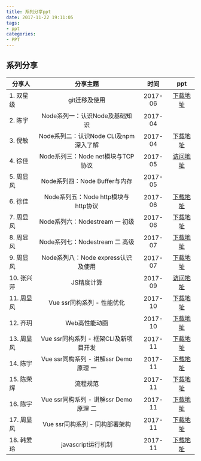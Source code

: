 ```yaml
---
title: 系列分享ppt
date: 2017-11-22 19:11:05
tags:
- ppt
categories:
- PPT
---
```

## 系列分享





| 分享人       |  分享主题         |  时间  | ppt |
| ------------- |:-------------:| :-----:|:-----:|
|  1. 双星级 |  git迁移及使用 |2017-06 |[下载地址](http://git.yqb.pub/feyqb/feyqb.gitlab.com/blob/master/source/PPT/mall-shaungxingji867-2017-06-git%E8%BF%81%E7%A7%BB%E5%92%8C%E4%BD%BF%E7%94%A8.pdf)|
|  2. 陈宇   | Node系列一：认识Node及基础知识  |  2017-04| |
|  3. 倪敏  | Node系列二：认识Node CLI及npm深入了解  | 2017-04 | [下载地址](http://git.yqb.pub/feyqb/feyqb.gitlab.com/blob/master/source/PPT/cashier-qiyue327-20171030-web%E9%AB%98%E6%80%A7%E8%83%BD%E5%8A%A8%E7%94%BB.key)|
|  4. 徐佳   | Node系列三：Node net模块与TCP协议  | 2017-05 | [访问地址](http://xjsxj.cn/ppt/nodejs-net/#/)|
|  5. 周显风   |  Node系列四：Node Buffer与内存 | 2017-05 | |
|  6. 徐佳  | Node系列五：Node http模块与http协议  | 2017-06 | [下载地址](http://xjsxj.cn/ppt/nodejs-http/#/)|
|  7. 周显风   |  Node系列六：Nodestream 一 初级 | 2017-06 | [下载地址](http://git.yqb.pub/feyqb/feyqb.gitlab.com/blob/master/source/PPT/%E5%88%9B%E6%96%B0%E7%BB%84-zhouxianfeng638-201706-nodejs%20stream%201.pptx)|
|  8. 周显风 |  Node系列七：Nodestream 二 高级 | 2017-07 | [下载地址](http://git.yqb.pub/feyqb/feyqb.gitlab.com/blob/master/source/PPT/%E5%88%9B%E6%96%B0%E7%BB%84-zhouxianfeng638-201707-nodejs%20stream%202.pptx)|
|  9. 周显风   | Node系列八：Node express认识及使用  |  2017-07| [下载地址](http://git.yqb.pub/feyqb/feyqb.gitlab.com/blob/master/source/PPT/%E5%88%9B%E6%96%B0%E7%BB%84-zhouxianfeng638-201707-Node%20express.pptx)|
|  10. 张兴萍  | JS精度计算  | 2017-09 | [访问地址](https://slides.com/xingpingzhang/deck/live#/)|
|  11. 周显风  | Vue ssr同构系列 - 性能优化  | 2017-10 | [下载地址](http://git.yqb.pub/feyqb/feyqb.gitlab.com/blob/master/source/PPT/%E5%88%9B%E6%96%B0%E7%BB%84-zhouxianfeng-201710-vue%20ssr%E5%90%8C%E6%9E%84%E7%B3%BB%E5%88%97%E6%80%A7%E8%83%BD%E4%BC%98%E5%8C%96.pptx)|
|  12. 齐玥  |  Web高性能动画 | 2017-10 | [下载地址](http://git.yqb.pub/feyqb/feyqb.gitlab.com/blob/master/source/PPT/cashier-qiyue327-20171030-web%E9%AB%98%E6%80%A7%E8%83%BD%E5%8A%A8%E7%94%BB.key)|
|  13. 周显风  | Vue ssr同构系列 - 框架CLI及新项目开发  | 2017-11 | [下载地址](http://git.yqb.pub/feyqb/feyqb.gitlab.com/blob/master/source/PPT/%E5%88%9B%E6%96%B0%E7%BB%84-zhouxianfeng638-201711-vue%20ssr%E5%90%8C%E6%9E%84%E6%A1%86%E6%9E%B6%E4%BD%BF%E7%94%A8.pptx)|
|  14. 陈宇  |  Vue ssr同构系列 - 讲解ssr Demo原理 一 | 2017-11 | [下载地址](http://git.yqb.pub/feyqb/feyqb.gitlab.com/blob/master/source/PPT/cashier-chenyu142-2017-11-node%E5%90%8C%E6%9E%84demo%E8%A7%A3%E6%9E%90%E4%B8%80.key)|
|  15. 陈荣辉  |  流程规范 | 2017-11 | [下载地址](http://git.yqb.pub/feyqb/feyqb.gitlab.com/blob/master/source/PPT/%E5%88%9B%E6%96%B0%E7%BB%84-chenronghui938-2017-11-%E9%A1%B9%E7%9B%AE%E6%B5%81%E7%A8%8B%E8%A7%84%E8%8C%83.pptx)|
|  16. 陈宇  |  Vue ssr同构系列 - 讲解ssr Demo原理 二 | 2017-11 | [下载地址](http://git.yqb.pub/feyqb/feyqb.gitlab.com/blob/master/source/PPT/cashier-chenyu142-2017-11-node%E5%90%8C%E6%9E%84demo%E8%A7%A3%E6%9E%90%E4%BA%8C.key)|
|  17. 周显风 |Vue ssr同构系列 - 同构部署架构 |2017-11|[下载地址](http://git.yqb.pub/feyqb/feyqb.gitlab.com/blob/master/source/PPT/%E5%88%9B%E6%96%B0%E7%BB%84-zhouxianfeng638-201711-vue%20ssr%E5%90%8C%E6%9E%84%E6%A1%86%E6%9E%B6%E4%BD%BF%E7%94%A8.pptx)|
|  18. 韩爱玲  |  javascript运行机制 | 2017-11 | [下载地址](http://git.yqb.pub/feyqb/feyqb.gitlab.com/blob/master/source/PPT/cashier-qiyue327-20171030-web%E9%AB%98%E6%80%A7%E8%83%BD%E5%8A%A8%E7%94%BB.key)|


